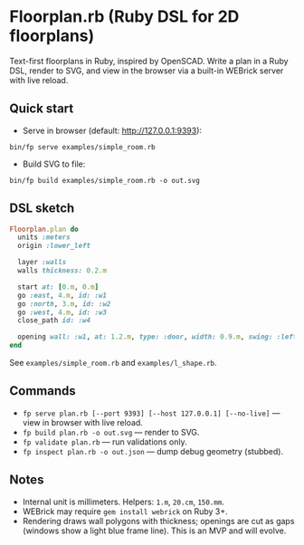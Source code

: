 # Floorplan.rb (Ruby DSL for 2D floorplans)

Text-first floorplans in Ruby, inspired by OpenSCAD. Write a plan in a Ruby DSL, render to SVG, and view in the browser via a built-in WEBrick server with live reload.

## Quick start

- Serve in browser (default: http://127.0.0.1:9393):

```
bin/fp serve examples/simple_room.rb
```

- Build SVG to file:

```
bin/fp build examples/simple_room.rb -o out.svg
```

## DSL sketch

```ruby
Floorplan.plan do
  units :meters
  origin :lower_left

  layer :walls
  walls thickness: 0.2.m

  start at: [0.m, 0.m]
  go :east, 4.m, id: :w1
  go :north, 3.m, id: :w2
  go :west, 4.m, id: :w3
  close_path id: :w4

  opening wall: :w1, at: 1.2.m, type: :door, width: 0.9.m, swing: :left_in
end
```

See `examples/simple_room.rb` and `examples/l_shape.rb`.

## Commands

- `fp serve plan.rb [--port 9393] [--host 127.0.0.1] [--no-live]` — view in browser with live reload.
- `fp build plan.rb -o out.svg` — render to SVG.
- `fp validate plan.rb` — run validations only.
- `fp inspect plan.rb -o out.json` — dump debug geometry (stubbed).

## Notes

- Internal unit is millimeters. Helpers: `1.m`, `20.cm`, `150.mm`.
- WEBrick may require `gem install webrick` on Ruby 3+.
- Rendering draws wall polygons with thickness; openings are cut as gaps (windows show a light blue frame line). This is an MVP and will evolve.
